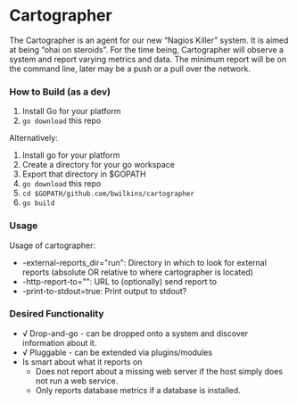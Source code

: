 # Cartographer

The Cartographer is an agent for our new “Nagios Killer” system. It is aimed at being “ohai on steroids”. For the time being, Cartographer will observe a system and report varying metrics and data. The minimum report will be on the command line, later may be a push or a pull over the network.

### How to Build (as a dev)

1. Install Go for your platform
2. `go download` this repo

Alternatively:

1. Install go for your platform
2. Create a directory for your go workspace
3. Export that directory in $GOPATH
4. `go download` this repo
5. `cd $GOPATH/github.com/bwilkins/cartographer`
6. `go build`

### Usage

Usage of cartographer:
-  -external-reports_dir="run": Directory in which to look for external reports (absolute OR relative to where cartographer is located)
-  -http-report-to="": URL to (optionally) send report to
-  -print-to-stdout=true: Print output to stdout?



### Desired Functionality

- √ Drop-and-go - can be dropped onto a system and discover information about it.
- √ Pluggable - can be extended via plugins/modules
- Is smart about what it reports on
    - Does not report about a missing web server if the host simply does not run a web service.
    - Only reports database metrics if a database is installed.

